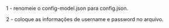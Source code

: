 1 - renomeie o config-model.json para config.json.

2 - coloque as informações de username e password no arquivo.